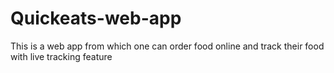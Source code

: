 # Quickeats-web-app
This is a web app from which one can order food online and track their food with live tracking feature
